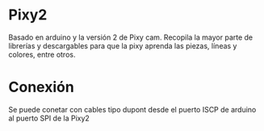 # Pixy2
Basado en arduino y la versión 2 de Pixy cam.
Recopila la mayor parte de librerías y descargables para que la pixy aprenda las piezas, líneas y colores, entre otros.

# Conexión
Se puede conetar con cables tipo dupont desde el puerto ISCP de arduino al puerto SPI de la Pixy2
